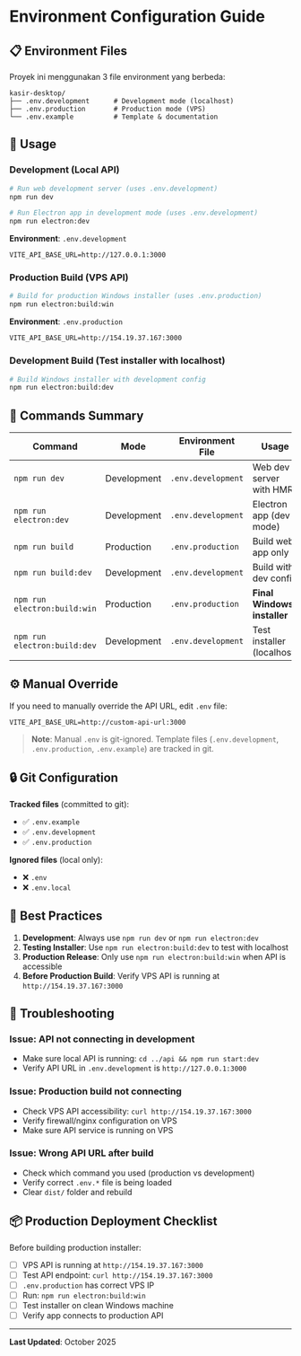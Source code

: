 # Environment Configuration Guide

## 📋 Environment Files

Proyek ini menggunakan 3 file environment yang berbeda:

```
kasir-desktop/
├── .env.development      # Development mode (localhost)
├── .env.production       # Production mode (VPS)
└── .env.example          # Template & documentation
```

## 🚀 Usage

### Development (Local API)

```bash
# Run web development server (uses .env.development)
npm run dev

# Run Electron app in development mode (uses .env.development)
npm run electron:dev
```

**Environment**: `.env.development`
```
VITE_API_BASE_URL=http://127.0.0.1:3000
```

### Production Build (VPS API)

```bash
# Build for production Windows installer (uses .env.production)
npm run electron:build:win
```

**Environment**: `.env.production`
```
VITE_API_BASE_URL=http://154.19.37.167:3000
```

### Development Build (Test installer with localhost)

```bash
# Build Windows installer with development config
npm run electron:build:dev
```

## 📝 Commands Summary

| Command | Mode | Environment File | Usage |
|---------|------|------------------|-------|
| `npm run dev` | Development | `.env.development` | Web dev server with HMR |
| `npm run electron:dev` | Development | `.env.development` | Electron app (dev mode) |
| `npm run build` | Production | `.env.production` | Build web app only |
| `npm run build:dev` | Development | `.env.development` | Build with dev config |
| `npm run electron:build:win` | Production | `.env.production` | **Final Windows installer** |
| `npm run electron:build:dev` | Development | `.env.development` | Test installer (localhost) |

## ⚙️ Manual Override

If you need to manually override the API URL, edit `.env` file:

```env
VITE_API_BASE_URL=http://custom-api-url:3000
```

> **Note**: Manual `.env` is git-ignored. Template files (`.env.development`, `.env.production`, `.env.example`) are tracked in git.

## 🔒 Git Configuration

**Tracked files** (committed to git):
- ✅ `.env.example`
- ✅ `.env.development`
- ✅ `.env.production`

**Ignored files** (local only):
- ❌ `.env`
- ❌ `.env.local`

## 🎯 Best Practices

1. **Development**: Always use `npm run dev` or `npm run electron:dev`
2. **Testing Installer**: Use `npm run electron:build:dev` to test with localhost
3. **Production Release**: Only use `npm run electron:build:win` when API is accessible
4. **Before Production Build**: Verify VPS API is running at `http://154.19.37.167:3000`

## 🐛 Troubleshooting

### Issue: API not connecting in development
- Make sure local API is running: `cd ../api && npm run start:dev`
- Verify API URL in `.env.development` is `http://127.0.0.1:3000`

### Issue: Production build not connecting
- Check VPS API accessibility: `curl http://154.19.37.167:3000`
- Verify firewall/nginx configuration on VPS
- Make sure API service is running on VPS

### Issue: Wrong API URL after build
- Check which command you used (production vs development)
- Verify correct `.env.*` file is being loaded
- Clear `dist/` folder and rebuild

## 📦 Production Deployment Checklist

Before building production installer:

- [ ] VPS API is running at `http://154.19.37.167:3000`
- [ ] Test API endpoint: `curl http://154.19.37.167:3000`
- [ ] `.env.production` has correct VPS IP
- [ ] Run: `npm run electron:build:win`
- [ ] Test installer on clean Windows machine
- [ ] Verify app connects to production API

---

**Last Updated**: October 2025
